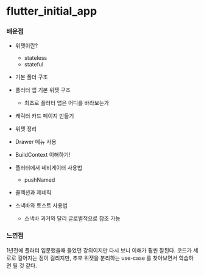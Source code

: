 # flutter_initial_app

### 배운점

- 위젯이란?

  - stateless
  - stateful

- 기본 폴더 구조

- 플러터 앱 기본 위젯 구조

  - 최초로 플러터 앱은 어디를 바라보는가

- 캐릭터 카드 페이지 만들기

- 위젯 정리

- Drawer 메뉴 사용

- BuildContext 이해하기!

- 플러터에서 네비게이터 사용법

  - pushNamed

- 콜렉션과 제네릭

- 스낵바와 토스트 사용법
  - 스낵바 과거와 달리 글로벌적으로 참조 가능

### 느낀점

1년전에 플러터 입문했을때 들었던 강의이지만 다시 보니 이해가 훨씬 잘된다.
코드가 세로로 길어지는 점이 걸리지만, 추후 위젯을 분리하는 use-case 를 찾아보면서 학습하면 될 것 같다.
